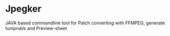 # Jpegker
JAVA based commandline tool for Patch converting with FFMPEG, generate tumpnails and Preview-sheet  
